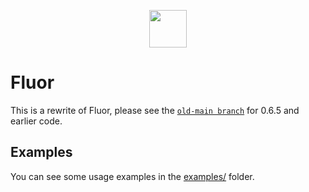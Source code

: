 <p align="center">
  <img src="https://fluorjs.github.io/assets/logo.svg" width="60" />
</p>

# Fluor

This is a rewrite of Fluor, please see the [`old-main branch`](old-main) for
0.6.5 and earlier code.

[old-main]: https://github.com/fluorjs/fluor/tree/old-main

## Examples

You can see some usage examples in the [examples/](./examples/) folder.
